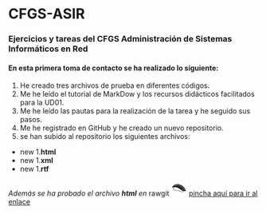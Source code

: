 # CFGS-ASIR
### Ejercicios y tareas del CFGS Administración de Sistemas Informáticos en Red

#### En esta primera toma de contacto se ha realizado lo siguiente:
1. He creado tres archivos de prueba en diferentes códigos. 
2. Me he leído el tutorial de MarkDow y los recursos didácticos facilitados para la UD01.
3. Me he leído las pautas para la realización de la tarea y he seguido sus pasos.
4. Me he registrado en GitHub y he creado un nuevo repositorio.
5. se han subido al repositorio los siguientes archivos:
  * new 1.**html**
  * new 1.**xml**
  * new 1.**rtf**

_Además se ha probado el archivo **html** en_ rawgit ![rawgit](https://raw.githubusercontent.com/rgrove/rawgit/cdn-20170108/public/img/sushi.png) [pincha aquí para ir al enlace](https://rawgit.com/mbendi1/MBenitoDiaz/master/new%201.html)
